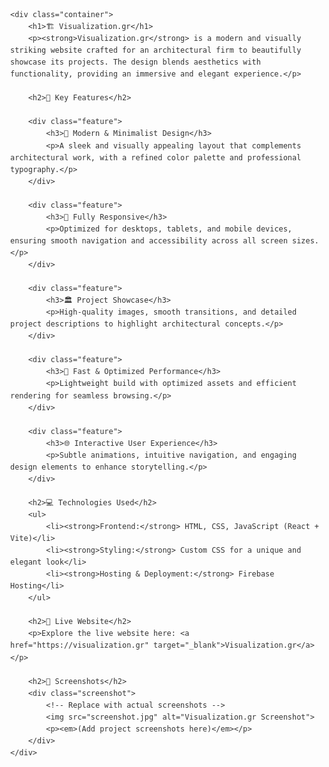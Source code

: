 <!DOCTYPE html>
<html lang="en">
<head>
    <meta charset="UTF-8">
    <meta name="viewport" content="width=device-width, initial-scale=1.0">
    <title>Visualization.gr - Project Showcase</title>
    <style>
        body {
            font-family: Arial, sans-serif;
            margin: 40px;
            line-height: 1.6;
            color: #333;
        }
        h1, h2 {
            color: #222;
        }
        .container {
            max-width: 800px;
            margin: auto;
        }
        .feature {
            background: #f9f9f9;
            padding: 15px;
            border-left: 5px solid #0073e6;
            margin-bottom: 15px;
        }
        .screenshot {
            text-align: center;
        }
        img {
            max-width: 100%;
            border-radius: 5px;
            box-shadow: 0 0 10px rgba(0, 0, 0, 0.1);
        }
        a {
            color: #0073e6;
            text-decoration: none;
            font-weight: bold;
        }
    </style>
</head>
<body>

    <div class="container">
        <h1>🏗️ Visualization.gr</h1>
        <p><strong>Visualization.gr</strong> is a modern and visually striking website crafted for an architectural firm to beautifully showcase its projects. The design blends aesthetics with functionality, providing an immersive and elegant experience.</p>

        <h2>🌟 Key Features</h2>

        <div class="feature">
            <h3>🎨 Modern & Minimalist Design</h3>
            <p>A sleek and visually appealing layout that complements architectural work, with a refined color palette and professional typography.</p>
        </div>

        <div class="feature">
            <h3>📱 Fully Responsive</h3>
            <p>Optimized for desktops, tablets, and mobile devices, ensuring smooth navigation and accessibility across all screen sizes.</p>
        </div>

        <div class="feature">
            <h3>🏛️ Project Showcase</h3>
            <p>High-quality images, smooth transitions, and detailed project descriptions to highlight architectural concepts.</p>
        </div>

        <div class="feature">
            <h3>🚀 Fast & Optimized Performance</h3>
            <p>Lightweight build with optimized assets and efficient rendering for seamless browsing.</p>
        </div>

        <div class="feature">
            <h3>🌐 Interactive User Experience</h3>
            <p>Subtle animations, intuitive navigation, and engaging design elements to enhance storytelling.</p>
        </div>

        <h2>💻 Technologies Used</h2>
        <ul>
            <li><strong>Frontend:</strong> HTML, CSS, JavaScript (React + Vite)</li>
            <li><strong>Styling:</strong> Custom CSS for a unique and elegant look</li>
            <li><strong>Hosting & Deployment:</strong> Firebase Hosting</li>
        </ul>

        <h2>🔗 Live Website</h2>
        <p>Explore the live website here: <a href="https://visualization.gr" target="_blank">Visualization.gr</a></p>

        <h2>📸 Screenshots</h2>
        <div class="screenshot">
            <!-- Replace with actual screenshots -->
            <img src="screenshot.jpg" alt="Visualization.gr Screenshot">
            <p><em>(Add project screenshots here)</em></p>
        </div>
    </div>

</body>
</html>
